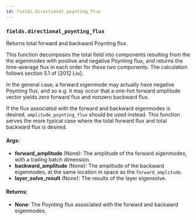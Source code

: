 ```yaml
---
id: fields.directional_poynting_flux
---
```


    
### `fields.directional_poynting_flux`
Returns total forward and backward Poynting flux.

This function decomposes the total field into components resulting from the
the eigenmodes with positive and negative Poynting flux, and returns the
time-average flux in each order for these two components. The calculation
follows section 5.1 of [2012 Liu].

In the general case, a forward eigenmode may actually have negative
Poynting flux, and so e.g. it may occur that a one-hot forward amplitude
vector yields zero forward flux and nonzero backward flux.

If the flux associated with the forward and backward eigenmodes is desired,
`amplitude_poynting_flux` should be used instead. This function serves the
more typical case where the total forward flux and total backward flux is
desired.

#### Args:
- **forward_amplitude** (None): The amplitude of the forward eigenmodes, with a
trailing batch dimension.
- **backward_amplitude** (None): The amplitude of the backward eigenmodes, at the
same location in space as the `forward_amplitude`.
- **layer_solve_result** (None): The results of the layer eigensolve.

#### Returns:
- **None**: The Poynting flux associated with the forward and backward eigenmodes.
